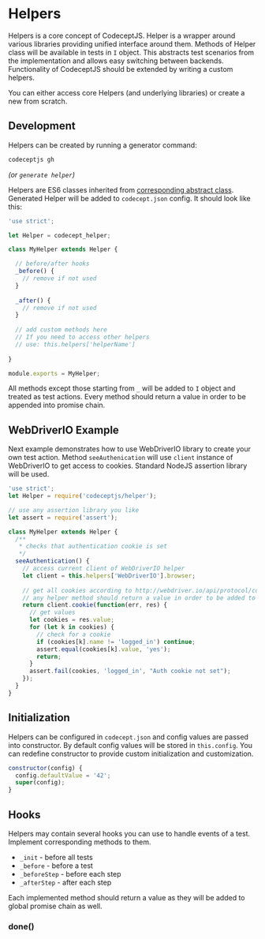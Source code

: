 # Helpers

Helpers is a core concept of CodeceptJS. Helper is a wrapper around various libraries providing unified interface around them.
Methods of Helper class will be available in tests in `I` object. This abstracts test scenarios from the implementation and allows easy switching between backends. 
Functionality of CodeceptJS should be extended by writing a custom helpers.

You can either access core Helpers (and underlying libraries) or create a new from scratch. 

## Development

Helpers can be created by running a generator command:

```bash
codeceptjs gh
```

*(or `generate helper`)*

Helpers are ES6 classes inherited from [corresponding abstract class](https://github.com/Codeception/CodeceptJS/blob/master/lib/helper.js).
Generated Helper will be added to `codecept.json` config. It should look like this:

```js
'use strict';

let Helper = codecept_helper;

class MyHelper extends Helper {

  // before/after hooks
  _before() {
    // remove if not used  
  }
  
  _after() {
    // remove if not used
  }
  
  // add custom methods here  
  // If you need to access other helpers
  // use: this.helpers['helperName']    
  
}

module.exports = MyHelper;
```

All methods except those starting from `_` will be added to `I` object and treated as test actions.
Every method should return a value in order to be appended into promise chain.

## WebDriverIO Example  

Next example demonstrates how to use WebDriverIO library to create your own test action.
Method `seeAuthenication` will use `client` instance of WebDriverIO to get access to cookies.
Standard NodeJS assertion library will be used.

```js
'use strict';
let Helper = require('codeceptjs/helper');

// use any assertion library you like
let assert = require('assert');

class MyHelper extends Helper {  
  /**
   * checks that authentication cookie is set 
   */
  seeAuthentication() {    
    // access current client of WebDriverIO helper
    let client = this.helpers['WebDriverIO'].browser;
    
    // get all cookies according to http://webdriver.io/api/protocol/cookie.html
    // any helper method should return a value in order to be added to promise chain
    return client.cookie(function(err, res) {
      // get values
      let cookies = res.value;
      for (let k in cookies) {
        // check for a cookie
        if (cookies[k].name != 'logged_in') continue;
        assert.equal(cookies[k].value, 'yes');
        return;        
      }
      assert.fail(cookies, 'logged_in', "Auth cookie not set");      
    });
  }
}
```

## Initialization

Helpers can be configured in `codecept.json` and config values are passed into constructor.
By default config values will be stored in `this.config`. You can redefine constructor to provide custom initialization and customization.

```js
constructor(config) {
  config.defaultValue = '42';
  super(config);
}
```

## Hooks

Helpers may contain several hooks you can use to handle events of a test.
Implement corresponding methods to them.  

* `_init` - before all tests
* `_before` - before a test
* `_beforeStep` - before each step
* `_afterStep` - after each step

Each implemented method should return a value as they will be added to global promise chain as well.

### done()

